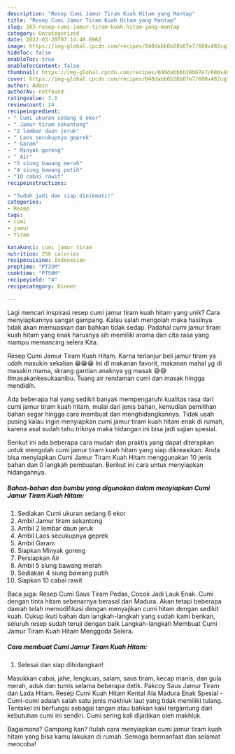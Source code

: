 ```yaml
---
description: "Resep Cumi Jamur Tiram Kuah Hitam yang Mantap"
title: "Resep Cumi Jamur Tiram Kuah Hitam yang Mantap"
slug: 165-resep-cumi-jamur-tiram-kuah-hitam-yang-mantap
category: Uncategorized
date: 2022-03-20T07:14:48.696Z
image: https://img-global.cpcdn.com/recipes/040dabb6b28b67e7/680x482cq70/cumi-jamur-tiram-kuah-hitam-foto-resep-utama.jpg
hideToc: false
enableToc: true
enableTocContent: false
thumbnail: https://img-global.cpcdn.com/recipes/040dabb6b28b67e7/680x482cq70/cumi-jamur-tiram-kuah-hitam-foto-resep-utama.jpg
cover: https://img-global.cpcdn.com/recipes/040dabb6b28b67e7/680x482cq70/cumi-jamur-tiram-kuah-hitam-foto-resep-utama.jpg
author: Admin
authorAv: notfound
ratingvalue: 3.6
reviewcount: 24
recipeingredient:
- " Cumi ukuran sedang 6 ekor"
- " Jamur tiram sekantong"
- "2 lembar daun jeruk"
- " Laos secukupnya geprek"
- " Garam"
- " Minyak goreng"
- " Air"
- "5 siung bawang merah"
- "4 siung bawang putih"
- "10 cabai rawit"
recipeinstructions:

- "Sudah jadi dan siap dinikmati!"
categories:
- Resep
tags:
- cumi
- jamur
- tiram

katakunci: cumi jamur tiram 
nutrition: 256 calories
recipecuisine: Indonesian
preptime: "PT33M"
cooktime: "PT50M"
recipeyield: "4"
recipecategory: Dinner

---
```





Lagi mencari inspirasi resep cumi jamur tiram kuah hitam yang unik? Cara menyiapkannya sangat gampang. Kalau salah mengolah maka hasilnya tidak akan memuaskan dan bahkan tidak sedap. Padahal cumi jamur tiram kuah hitam yang enak harusnya sih memiliki aroma dan cita rasa yang mampu memancing selera Kita.





Resep Cumi Jamur Tiram Kuah Hitam. Karna terlanjur beli jamur tiram ya udah masukin sekalian 😁😁😁 Ini dl makanan favorit, makanan mahal yg di masakin mama, skrang gantian anaknya yg masak 😅😅 #masakankesukaanibu. Tuang air rendaman cumi dan masak hingga mendidih.

Ada beberapa hal yang sedikit banyak mempengaruhi kualitas rasa dari cumi jamur tiram kuah hitam, mulai dari jenis bahan, kemudian pemilihan bahan segar hingga cara membuat dan menghidangkannya. Tidak usah pusing kalau ingin menyiapkan cumi jamur tiram kuah hitam enak di rumah, karena asal sudah tahu triknya maka hidangan ini bisa jadi sajian spesial.






Berikut ini ada beberapa cara mudah dan praktis yang dapat diterapkan untuk mengolah cumi jamur tiram kuah hitam yang siap dikreasikan. Anda bisa menyiapkan Cumi Jamur Tiram Kuah Hitam menggunakan 10 jenis bahan dan 0 langkah pembuatan. Berikut ini cara untuk menyiapkan hidangannya.

<!--inarticleads1-->

##### Bahan-bahan dan bumbu yang digunakan dalam menyiapkan Cumi Jamur Tiram Kuah Hitam:

1. Sediakan  Cumi ukuran sedang 6 ekor
1. Ambil  Jamur tiram sekantong
1. Ambil 2 lembar daun jeruk
1. Ambil  Laos secukupnya geprek
1. Ambil  Garam
1. Siapkan  Minyak goreng
1. Persiapkan  Air
1. Ambil 5 siung bawang merah
1. Sediakan 4 siung bawang putih
1. Siapkan 10 cabai rawit


Baca juga: Resep Cumi Saus Tiram Pedas, Cocok Jadi Lauk Enak. Cumi dengan tinta hitam sebenarnya berasal dari Madura. Akan tetapi beberapa daerah telah memodifikasi dengan menyajikan cumi hitam dengan sedikit kuah. Cukup ikuti bahan dan langkah-langkah yang sudah kami berikan, seluruh resep sudah teruji dengan baik Langkah-langkah Membuat Cumi Jamur Tiram Kuah Hitam Menggoda Selera. 

<!--inarticleads2-->

##### Cara membuat Cumi Jamur Tiram Kuah Hitam:


1. Selesai dan siap dihidangkan!

Masukkan cabai, jahe, lengkuas, salam, saus tiram, kecap manis, dan gula merah, aduk dan tumis selama beberapa detik. Pakcoy Saus Jamur Tiram dan Lada Hitam. Resep Cumi Kuah Hitam Kental Ala Madura Enak Spesial - Cumi-cumi adalah salah satu jenis makhluk laut yang tidak memiliki tulang. Tentakel ini berfungsi sebagai tangan atau bahkan kaki tergantung dari kebutuhan cumi ini sendiri. Cumi sering kali dijadikan oleh makhluk. 

Bagaimana? Gampang kan? Itulah cara menyiapkan cumi jamur tiram kuah hitam yang bisa kamu lakukan di rumah. Semoga bermanfaat dan selamat mencoba!

